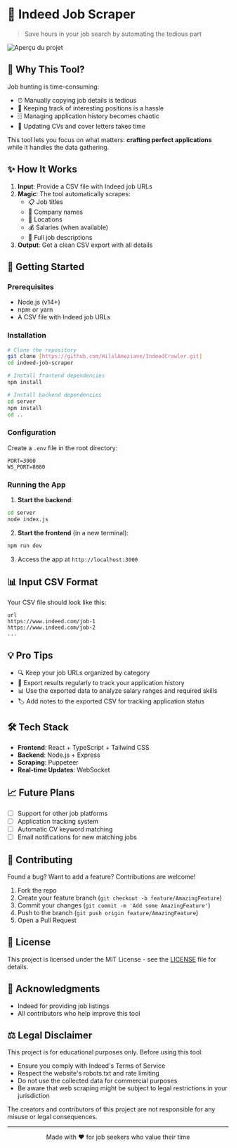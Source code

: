 # 🚀 Indeed Job Scraper

> Save hours in your job search by automating the tedious part

![Aperçu du projet](https://raw.githubusercontent.com/HilalAmeziane/IndeedCrawler/main/project.png)

## 🎯 Why This Tool?

Job hunting is time-consuming:
- ⏰ Manually copying job details is tedious
- 📝 Keeping track of interesting positions is a hassle
- 🗄️ Managing application history becomes chaotic
- 💼 Updating CVs and cover letters takes time

This tool lets you focus on what matters: **crafting perfect applications** while it handles the data gathering.

## ✨ How It Works

1. **Input**: Provide a CSV file with Indeed job URLs
2. **Magic**: The tool automatically scrapes:
   - 📋 Job titles
   - 🏢 Company names
   - 📍 Locations
   - 💰 Salaries (when available)
   - 📝 Full job descriptions
3. **Output**: Get a clean CSV export with all details

## 🚀 Getting Started

### Prerequisites

- Node.js (v14+)
- npm or yarn
- A CSV file with Indeed job URLs

### Installation

```bash
# Clone the repository
git clone [https://github.com/HilalAmeziane/IndeedCrawler.git]
cd indeed-job-scraper

# Install frontend dependencies
npm install

# Install backend dependencies
cd server
npm install
cd ..
```

### Configuration

Create a `.env` file in the root directory:
```env
PORT=3000
WS_PORT=8080
```

### Running the App

1. **Start the backend**:
```bash
cd server
node index.js
```

2. **Start the frontend** (in a new terminal):
```bash
npm run dev
```

3. Access the app at `http://localhost:3000`

## 📊 Input CSV Format

Your CSV file should look like this:
```csv
url
https://www.indeed.com/job-1
https://www.indeed.com/job-2
...
```

## 💡 Pro Tips

- 🔍 Keep your job URLs organized by category
- 📅 Export results regularly to track your application history
- 📊 Use the exported data to analyze salary ranges and required skills
- 🏷️ Add notes to the exported CSV for tracking application status

## 🛠️ Tech Stack

- **Frontend**: React + TypeScript + Tailwind CSS
- **Backend**: Node.js + Express
- **Scraping**: Puppeteer
- **Real-time Updates**: WebSocket

## 📈 Future Plans

- [ ] Support for other job platforms
- [ ] Application tracking system
- [ ] Automatic CV keyword matching
- [ ] Email notifications for new matching jobs

## 🤝 Contributing

Found a bug? Want to add a feature? Contributions are welcome!

1. Fork the repo
2. Create your feature branch (`git checkout -b feature/AmazingFeature`)
3. Commit your changes (`git commit -m 'Add some AmazingFeature'`)
4. Push to the branch (`git push origin feature/AmazingFeature`)
5. Open a Pull Request

## 📝 License

This project is licensed under the MIT License - see the [LICENSE](LICENSE) file for details.

## 🙏 Acknowledgments

- Indeed for providing job listings
- All contributors who help improve this tool

## ⚖️ Legal Disclaimer

This project is for educational purposes only. Before using this tool:
- Ensure you comply with Indeed's Terms of Service
- Respect the website's robots.txt and rate limiting
- Do not use the collected data for commercial purposes
- Be aware that web scraping might be subject to legal restrictions in your jurisdiction

The creators and contributors of this project are not responsible for any misuse or legal consequences.

---

<p align="center">
Made with ❤️ for job seekers who value their time
</p>
